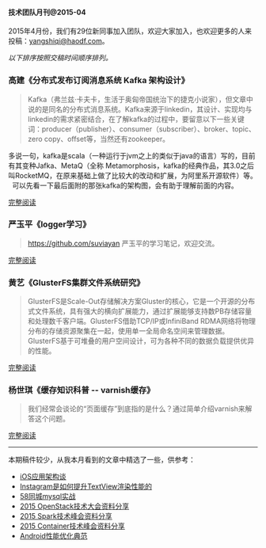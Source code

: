 #### 技术团队月刊@2015-04

2015年4月份，我们有29位新同事加入团队，欢迎大家加入，也欢迎更多的人来投稿：yangshiqi@haodf.com。


*以下排序按照交稿时间顺序排列。*


### 高建《分布式发布订阅消息系统 Kafka 架构设计》

> Kafka（弗兰兹·卡夫卡，生活于奥匈帝国统治下的捷克小说家），但文章中说的是同名的分布式消息系统。Kafka来源于linkedin，其设计、实现均与linkedin的需求紧密结合，在了解kafka的过程中，要留意以下一些关键词：producer（publisher）、consumer（subscriber）、broker、topic、zero copy、offset等，当然还有zookeeper。

多说一句，kafka是scala（一种运行于jvm之上的类似于java的语言）写的，目前有其变种Jafka、MetaQ（全称 Metamorphosis，kafka的经典作品，其3.0之后叫RocketMQ，在原来基础上做了比较大的改动和扩展，为阿里系开源软件）等。
 
可以先看一下最后面附的那张kafka的架构图，会有助于理解前面的内容。

[完整阅读](http://note.youdao.com/share/?id=8818e1b5790e73fa7f079f14187b5381&type=note)


### 严玉平《logger学习》

> https://github.com/suviayan 严玉平的学习笔记，欢迎交流。


[完整阅读](https://github.com/suviayan/logger)

### 黄艺《GlusterFS集群文件系统研究》

> GlusterFS是Scale-Out存储解决方案Gluster的核心，它是一个开源的分布式文件系统，具有强大的横向扩展能力，通过扩展能够支持数PB存储容量和处理数千客户端。GlusterFS借助TCP/IP或InfiniBand RDMA网络将物理分布的存储资源聚集在一起，使用单一全局命名空间来管理数据。GlusterFS基于可堆叠的用户空间设计，可为各种不同的数据负载提供优异的性能。

[完整阅读](http://note.youdao.com/share/?id=c3ab76c160e58d5cb769d5c7385f4e92&type=note)

### 杨世琪《缓存知识科普 -- varnish缓存》

> 我们经常会谈论的“页面缓存”到底指的是什么？通过简单介绍varnish来解答这个问题。

[完整阅读](https://github.com/yangshiqi/wiki/blob/master/ysq/varnishcache.md)

---

本期稿件较少，从我本月看到的文章中精选了一些，供参考：

* [iOS应用架构谈](http://casatwy.com/iosying-yong-jia-gou-tan-kai-pian.html)
* [Instagram是如何提升TextView渲染性能的](http://codethink.me/2015/04/23/improving-comment-rendering-on-android/)
* [58同城mysql实战](http://mp.weixin.qq.com/s?__biz=MjM5ODYxMDA5OQ==&mid=204498648&idx=1&sn=849f4cafec3eb4b7fccff884bb81e8ca#rd)
* [2015 OpenStack技术大会资料分享](http://download.csdn.net/album/detail/1609)
* [2015 Spark技术峰会资料分享](http://download.csdn.net/album/detail/1611)
* [2015 Container技术峰会资料分享](http://download.csdn.net/album/detail/1613)
* [Android性能优化典范](http://hukai.me/)


